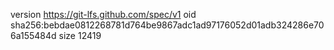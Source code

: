 version https://git-lfs.github.com/spec/v1
oid sha256:bebdae0812268781d764be9867adc1ad97176052d01adb324286e706a155484d
size 12419
